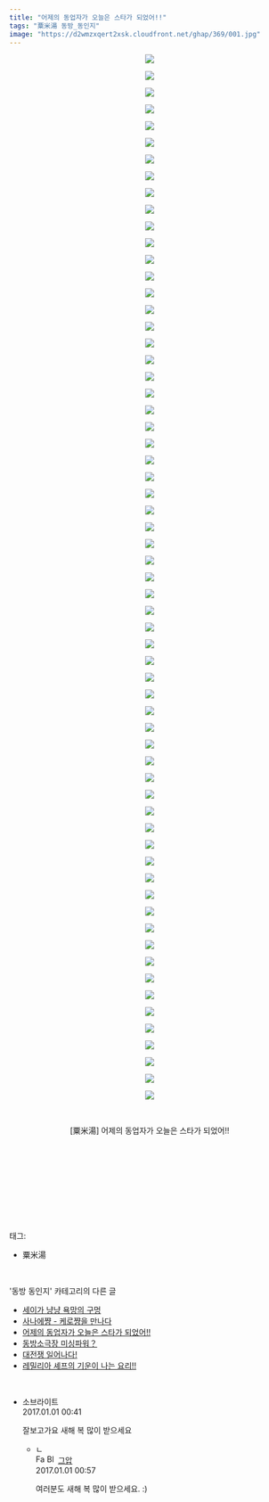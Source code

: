 ```yaml
---
title: "어제의 동업자가 오늘은 스타가 되었어!!"
tags: "粟米湯 동방_동인지"
image: "https://d2wmzxqert2xsk.cloudfront.net/ghap/369/001.jpg"
---
```

<div class="article">
<p style="text-align: center; clear: none; float: none;"><img src="{{ site.imgserver11 }}/ghap/369/001.jpg"/></p>
<p style="text-align: center; clear: none; float: none;"><img src="{{ site.imgserver11 }}/ghap/369/002.jpg"/></p>
<p style="text-align: center; clear: none; float: none;"><img src="{{ site.imgserver11 }}/ghap/369/003.jpg"/></p>
<p style="text-align: center; clear: none; float: none;"><img src="{{ site.imgserver11 }}/ghap/369/004.jpg"/></p>
<p style="text-align: center; clear: none; float: none;"><img src="{{ site.imgserver11 }}/ghap/369/005.jpg"/></p>
<p style="text-align: center; clear: none; float: none;"><img src="{{ site.imgserver11 }}/ghap/369/006.jpg"/></p>
<p style="text-align: center; clear: none; float: none;"><img src="{{ site.imgserver11 }}/ghap/369/007.jpg"/></p>
<p style="text-align: center; clear: none; float: none;"><img src="{{ site.imgserver11 }}/ghap/369/008.jpg"/></p>
<p style="text-align: center; clear: none; float: none;"><img src="{{ site.imgserver11 }}/ghap/369/009.jpg"/></p>
<p style="text-align: center; clear: none; float: none;"><img src="{{ site.imgserver11 }}/ghap/369/010.jpg"/></p>
<p style="text-align: center; clear: none; float: none;"><img src="{{ site.imgserver11 }}/ghap/369/011.jpg"/></p>
<p style="text-align: center; clear: none; float: none;"><img src="{{ site.imgserver11 }}/ghap/369/012.jpg"/></p>
<p style="text-align: center; clear: none; float: none;"><img src="{{ site.imgserver11 }}/ghap/369/013.jpg"/></p>
<p style="text-align: center; clear: none; float: none;"><img src="{{ site.imgserver11 }}/ghap/369/014.jpg"/></p>
<p style="text-align: center; clear: none; float: none;"><img src="{{ site.imgserver11 }}/ghap/369/015.jpg"/></p>
<p style="text-align: center; clear: none; float: none;"><img src="{{ site.imgserver11 }}/ghap/369/016.jpg"/></p>
<p style="text-align: center; clear: none; float: none;"><img src="{{ site.imgserver11 }}/ghap/369/017.jpg"/></p>
<p style="text-align: center; clear: none; float: none;"><img src="{{ site.imgserver11 }}/ghap/369/018.jpg"/></p>
<p style="text-align: center; clear: none; float: none;"><img src="{{ site.imgserver11 }}/ghap/369/019.jpg"/></p>
<p style="text-align: center; clear: none; float: none;"><img src="{{ site.imgserver11 }}/ghap/369/020.jpg"/></p>
<p style="text-align: center; clear: none; float: none;"><img src="{{ site.imgserver11 }}/ghap/369/021.jpg"/></p>
<p style="text-align: center; clear: none; float: none;"><img src="{{ site.imgserver11 }}/ghap/369/022.jpg"/></p>
<p style="text-align: center; clear: none; float: none;"><img src="{{ site.imgserver11 }}/ghap/369/023.jpg"/></p>
<p style="text-align: center; clear: none; float: none;"><img src="{{ site.imgserver11 }}/ghap/369/024.jpg"/></p>
<p style="text-align: center; clear: none; float: none;"><img src="{{ site.imgserver11 }}/ghap/369/025.jpg"/></p>
<p style="text-align: center; clear: none; float: none;"><img src="{{ site.imgserver11 }}/ghap/369/026.jpg"/></p>
<p style="text-align: center; clear: none; float: none;"><img src="{{ site.imgserver11 }}/ghap/369/027.jpg"/></p>
<p style="text-align: center; clear: none; float: none;"><img src="{{ site.imgserver11 }}/ghap/369/028.jpg"/></p>
<p style="text-align: center; clear: none; float: none;"><img src="{{ site.imgserver11 }}/ghap/369/029.jpg"/></p>
<p style="text-align: center; clear: none; float: none;"><img src="{{ site.imgserver11 }}/ghap/369/030.jpg"/></p>
<p style="text-align: center; clear: none; float: none;"><img src="{{ site.imgserver11 }}/ghap/369/031.jpg"/></p>
<p style="text-align: center; clear: none; float: none;"><img src="{{ site.imgserver11 }}/ghap/369/032.jpg"/></p>
<p style="text-align: center; clear: none; float: none;"><img src="{{ site.imgserver11 }}/ghap/369/033.jpg"/></p>
<p style="text-align: center; clear: none; float: none;"><img src="{{ site.imgserver11 }}/ghap/369/034.jpg"/></p>
<p style="text-align: center; clear: none; float: none;"><img src="{{ site.imgserver11 }}/ghap/369/035.jpg"/></p>
<p style="text-align: center; clear: none; float: none;"><img src="{{ site.imgserver11 }}/ghap/369/036.jpg"/></p>
<p style="text-align: center; clear: none; float: none;"><img src="{{ site.imgserver11 }}/ghap/369/037.jpg"/></p>
<p style="text-align: center; clear: none; float: none;"><img src="{{ site.imgserver11 }}/ghap/369/038.jpg"/></p>
<p style="text-align: center; clear: none; float: none;"><img src="{{ site.imgserver11 }}/ghap/369/039.jpg"/></p>
<p style="text-align: center; clear: none; float: none;"><img src="{{ site.imgserver11 }}/ghap/369/040.jpg"/></p>
<p style="text-align: center; clear: none; float: none;"><img src="{{ site.imgserver11 }}/ghap/369/041.jpg"/></p>
<p style="text-align: center; clear: none; float: none;"><img src="{{ site.imgserver11 }}/ghap/369/042.jpg"/></p>
<p style="text-align: center; clear: none; float: none;"><img src="{{ site.imgserver11 }}/ghap/369/043.jpg"/></p>
<p style="text-align: center; clear: none; float: none;"><img src="{{ site.imgserver11 }}/ghap/369/044.jpg"/></p>
<p style="text-align: center; clear: none; float: none;"><img src="{{ site.imgserver11 }}/ghap/369/045.jpg"/></p>
<p style="text-align: center; clear: none; float: none;"><img src="{{ site.imgserver11 }}/ghap/369/046.jpg"/></p>
<p style="text-align: center; clear: none; float: none;"><img src="{{ site.imgserver11 }}/ghap/369/047.jpg"/></p>
<p style="text-align: center; clear: none; float: none;"><img src="{{ site.imgserver11 }}/ghap/369/048.jpg"/></p>
<p style="text-align: center; clear: none; float: none;"><img src="{{ site.imgserver11 }}/ghap/369/049.jpg"/></p>
<p style="text-align: center; clear: none; float: none;"><img src="{{ site.imgserver11 }}/ghap/369/050.jpg"/></p>
<p style="text-align: center; clear: none; float: none;"><img src="{{ site.imgserver11 }}/ghap/369/051.jpg"/></p>
<p style="text-align: center; clear: none; float: none;"><img src="{{ site.imgserver11 }}/ghap/369/052.jpg"/></p>
<p style="text-align: center; clear: none; float: none;"><img src="{{ site.imgserver11 }}/ghap/369/053.jpg"/></p>
<p style="text-align: center; clear: none; float: none;"><img src="{{ site.imgserver11 }}/ghap/369/054.jpg"/></p>
<p style="text-align: center; clear: none; float: none;"><img src="{{ site.imgserver11 }}/ghap/369/055.jpg"/></p>
<p style="text-align: center; clear: none; float: none;"><img src="{{ site.imgserver11 }}/ghap/369/056.jpg"/></p>
<p style="text-align: center; clear: none; float: none;"><img src="{{ site.imgserver11 }}/ghap/369/057.jpg"/></p>
<p style="text-align: center; clear: none; float: none;"><img src="{{ site.imgserver11 }}/ghap/369/058.jpg"/></p>
<p style="text-align: center; clear: none; float: none;"><img src="{{ site.imgserver11 }}/ghap/369/059.jpg"/></p>
<p style="text-align: center; clear: none; float: none;"><img src="{{ site.imgserver11 }}/ghap/369/060.jpg"/></p>
<p style="text-align: center; clear: none; float: none;"><img src="{{ site.imgserver11 }}/ghap/369/061.jpg"/></p>
<p style="text-align: center; clear: none; float: none;"><img src="{{ site.imgserver11 }}/ghap/369/062.jpg"/></p>
<p style="text-align: center; clear: none; float: none;"><img src="{{ site.imgserver11 }}/ghap/369/063.jpg"/></p>
<p style="text-align: center; clear: none; float: none;"><br/></p>
<p style="text-align: center; clear: none; float: none;">[粟米湯] 어제의 동업자가 오늘은 스타가 되었어!!</p>
<p style="text-align: center; clear: none; float: none;"><br/></p>
<p style="text-align: center; clear: none; float: none;"><br/></p>
<p style="text-align: center; clear: none; float: none;"><br/></p>
<p><br/></p>
</div><br/>
<div class="tagTrail">
<p>태그: </p>
<ul>
<li>粟米湯</li>
</ul>
</div><br/>
<div class="another">
<p>'동방 동인지' 카테고리의 다른 글</p>
<ul>
<li><a href="/ghap_371">세이가 냥냥 욕망의 구멍</a></li>
<li><a href="/ghap_370">사나에쨩 - 케로쨩을 만나다</a></li>
<li><a href="/ghap_369">어제의 동업자가 오늘은 스타가 되었어!!</a></li>
<li><a href="/ghap_367">동방소극장 미싱파워？</a></li>
<li><a href="/ghap_366">대전쟁 일어나다!</a></li>
<li><a href="/ghap_365">레밀리아 셰프의 기운이 나는 요리!!</a></li>
</ul>
</div><br/>
<div class="cb_module cb_fluid">
<div class="cb_wrt cb_profile">
<div class="comment">
<ul>
<li class="cb_thumb_off" id="comment14880571">
<div class="cb_comment_area">
<div class="cb_info_area">
<div class="cb_section">
<span class="cb_nick_name">소브라이트</span>
</div>
<div class="cb_section">
<span class="cb_date">2017.01.01 00:41 </span>
</div>
</div>
<div class="cb_dsc_comment">
<p class="cb_dsc">
											잘보고가요 새해 복 많이 받으세요
										</p>
</div>
<ul>
<li class="cb_thumb_off" id="comment14880573">
<span class="cb_bu_subnode">ㄴ</span>
<div class="cb_comment_area">
<div class="cb_info_area">
<div class="cb_section">
<span class="cb_nick_name"><img alt="Favicon of https://ghaptouhou.tistory.com" height="16" onerror="this.onerror=null;this.parentNode.removeChild(this)" src="https://ghaptouhou.tistory.com/favicon.ico" width="16"/> <img alt="BlogIcon" height="16" onerror="this.parentNode.removeChild(this)" src="https://ghaptouhou.tistory.com/index.gif" width="16"/> <a href="https://ghaptouhou.tistory.com" onclick="return openLinkInNewWindow(this)"> 그압</a><span class="tistoryProfileLayerTrigger" onclick='TistoryProfile.show(event, this, {"title":"\uc800\uae30 \uc774\uac70 \ub098\uc911\uc5d0 \uc218\uc815 \uac00\ub2a5\ud558\ub098\uc694","url":"https:\/\/ghap.tistory.com","nickname":"\uadf8\uc555","items":[]}); return false;'></span></span>
</div>
<div class="cb_section">
<span class="cb_date">2017.01.01 00:57 </span>
</div>
</div>
<div class="cb_dsc_comment">
<p class="cb_dsc">
																여러분도 새해 복 많이 받으세요. :)
															</p>
</div>
</div>
</li>
</ul>
</div></li>
</ul>
</div>
</div><!-- commentList close -->
</div><br/>
